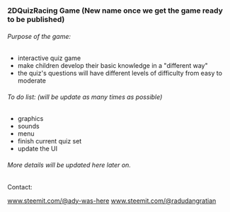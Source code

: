 ### 2DQuizRacing Game (New name once we get the game ready to be published)

###### Purpose of the game:

- interactive quiz game
- make children develop their basic knowledge in a "different way"
- the quiz's questions will have different levels of difficulty from easy to moderate


###### To do list: (will be update as many times as possible)

- graphics
- sounds
- menu
- finish current quiz set
- update the UI


###### More details will be updated here later on.

Contact:

www.steemit.com/@ady-was-here
www.steemit.com/@radudangratian
